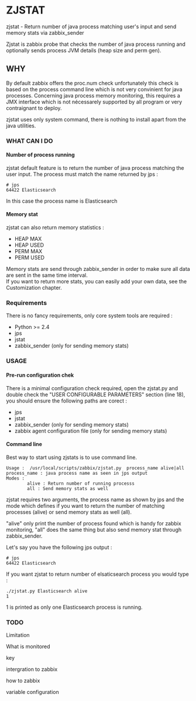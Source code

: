 # ZJSTAT


zjstat - Return number of java process matching user's input and send memory stats via zabbix_sender

Zjstat is zabbix probe that checks the number of java process running and optionally sends process JVM details (heap size and perm gen). 

## WHY


By default zabbix offers the proc.num check unfortunately this check is based on the process command line which is not very convinient for java processes. Concerning java process memory monitoring, this requires a JMX interface which is not nécessarely supported by all program or very contraignant to deploy.

zjstat uses only system command, there is nothing to install apart from the java utilities.


### WHAT CAN I DO

#### Number of process running

zjstat default feature is to return the number of java process matching the user input. The process must match the name returned by jps :
```
# jps
64422 Elasticsearch
```

In this case the process name is Elasticsearch

#### Memory stat

zjstat can also return memory statistics :
* HEAP MAX
* HEAP USED
* PERM MAX
* PERM USED

Memory stats are send through zabbix_sender in order to make sure all data are sent in the same time interval.  
If you want to return more stats, you can easily add your own data, see the Customization chapter.


### Requirements

There is no fancy requirements, only core system tools are required :

* Python >= 2.4
* jps
* jstat
* zabbix_sender (only for sending memory stats)

### USAGE

#### Pre-run configuration chek

There is a minimal configuration check required, open the zjstat.py and double check the "USER CONFIGURABLE PARAMETERS" section (line 18), you should ensure the following paths are corect : 
* jps
* jstat
* zabbix_sender (only for sending memory stats)
* zabbix agent configuration file (only for sending memory stats)

#### Command line

Best way to start using zjstats is to use command line.  
```
Usage :  /usr/local/scripts/zabbix/zjstat.py  process_name alive|all
process_name : java process name as seen in jps output
Modes :
        alive : Return number of running processs
        all : Send memory stats as well
```

zjstat requires two arguments, the process name as shown by jps and the mode which defines if you want to return the number of matching processes (alive) or send memory stats as well (all).

"alive" only print the number of process found which is handy for zabbix monitoring, "all" does the same thing but also send memory stat through zabbix_sender.

Let's say you have the following jps output :

```
# jps
64422 Elasticsearch
```

If you want zjstat to return number of elsaticsearch process you would type : 

```
./zjstat.py Elasticsearch alive
1
```

1 is printed as only one Elasticsearch process is running.



### TODO 

Limitation

What is monitored

key

intergration to zabbix

how to zabbix

variable configuration